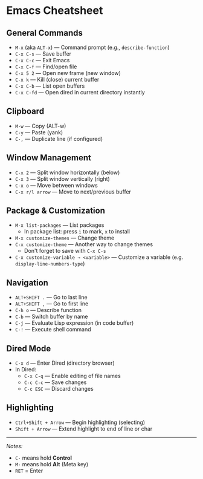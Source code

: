 # Emacs Cheatsheet

## General Commands

- `M-x` (aka `ALT-x`) — Command prompt (e.g., `describe-function`)
- `C-x C-s` — Save buffer
- `C-x C-c` — Exit Emacs
- `C-x C-f` — Find/open file
- `C-x 5 2` — Open new frame (new window)
- `C-x k` — Kill (close) current buffer
- `C-x C-b` — List open buffers
- `C-x C-fd` — Open dired in current directory instantly

## Clipboard

- `M-w` — Copy (ALT-w)
- `C-y` — Paste (yank)
- `C-,` — Duplicate line (if configured)

## Window Management

- `C-x 2` — Split window horizontally (below)
- `C-x 3` — Split window vertically (right)
- `C-x o` — Move between windows
- `C-x r/l arrow` — Move to next/previous buffer

## Package & Customization

- `M-x list-packages` — List packages
  - In package list: press `i` to mark, `x` to install
- `M-x customize-themes` — Change theme
- `C-x customize-theme` — Another way to change themes
  - Don't forget to save with `C-x C-s`
- `C-x customize-variable → <variable>` — Customize a variable (e.g. `display-line-numbers-type`)

## Navigation

- `ALT+SHIFT .` — Go to last line
- `ALT+SHIFT ,` — Go to first line
- `C-h o` — Describe function
- `C-b` — Switch buffer by name
- `C-j` — Evaluate Lisp expression (in code buffer)
- `C-!` — Execute shell command

## Dired Mode

- `C-x d` — Enter Dired (directory browser)
- In Dired:
  - `C-x C-q` — Enable editing of file names
  - `C-c C-c` — Save changes
  - `C-c ESC` — Discard changes

## Highlighting

- `Ctrl+Shift + Arrow` — Begin highlighting (selecting)
- `Shift + Arrow` — Extend highlight to end of line or char

---

_Notes:_
- `C-` means hold **Control**
- `M-` means hold **Alt** (Meta key)
- `RET` = Enter
